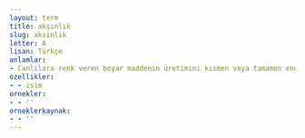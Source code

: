 ```yaml
---
layout: term
title: akşınlık
slug: aksinlik
letter: A
lisan: Türkçe
anlamlar:
- Canlılara renk veren boyar maddenin üretimini kısmen veya tamamen engelleyen genetik değişimler sonucu olarak ortaya çıkan, özellikle kıllarda, saçlarda beyazlık biçiminde kendini gösteren, kalıtımsal bir hastalık; albinizm
ozellikler:
- - isim
ornekler:
- - ''
orneklerkaynak:
- - ''
---
```


